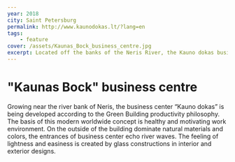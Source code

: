 ```yaml
---
year: 2018
city: Saint Petersburg
permalink: http://www.kaunodokas.lt/?lang=en
tags:
    - feature
cover: /assets/Kaunas_Вock_business_centre.jpg
excerpt: Located off the banks of the Neris River, the Kauno dokas business center is fully built in accordance with the Green Building performance philosophy. 
---
```


# "Kaunas Вock" business centre

Growing near the river bank of Neris, the business center “Kauno dokas” is being developed according to the Green Building productivity philosophy. The basis of this modern worldwide concept is healthy and motivating work environment. On the outside of the building dominate natural materials and colors, the entrances of business center echo river waves. The feeling of lightness and easiness is created by glass constructions in interior and exterior designs.